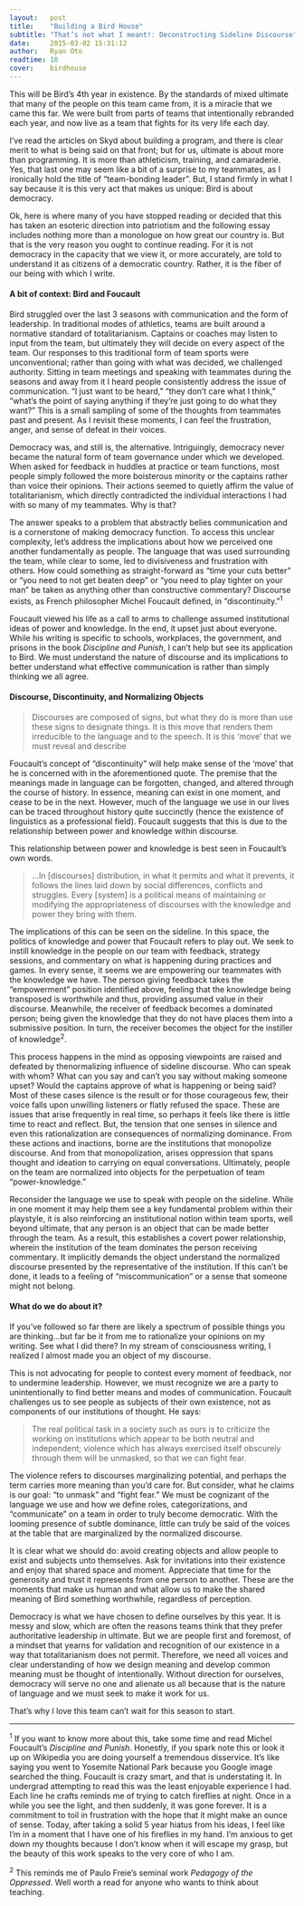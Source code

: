 ```yaml
---
layout:   post
title:    "Building a Bird House"
subtitle: "That’s not what I meant!: Deconstructing Sideline Discourse"
date:     2015-03-02 15:31:12
author:   Ryan Oto
readtime: 10
cover:    birdhouse
---
```


This will be Bird’s 4th year in existence. By the standards of mixed ultimate that many of the people on this team came from, it is a miracle that we came this far. We were built from parts of teams that intentionally rebranded each year, and now live as a team that fights for its very life each day.

<!--more-->

I’ve read the articles on Skyd about building a program, and there is clear merit to what is being said on that front; but for us, ultimate is about more than programming. It is more than athleticism, training, and camaraderie. Yes, that last one may seem like a bit of a surprise to my teammates, as I ironically hold the title of “team-bonding leader”. But, I stand firmly in what I say because it is this very act that makes us unique: Bird is about democracy.

Ok, here is where many of you have stopped reading or decided that this has taken an esoteric direction into patriotism and the following essay includes nothing more than a monologue on how great our country is. But that is the very reason you ought to continue reading. For it is not democracy in the capacity that we view it, or more accurately, are told to understand it as citizens of a democratic country. Rather, it is the fiber of our being with which I write.

<h4>A bit of context: Bird and Foucault</h4>

Bird struggled over the last 3 seasons with communication and the form of leadership. In traditional modes of athletics, teams are built around a normative standard of totalitarianism. Captains or coaches may listen to input from the team, but ultimately they will decide on every aspect of the team. Our responses to this traditional form of team sports were unconventional; rather than going with what was decided, we challenged authority. Sitting in team meetings and speaking with teammates during the seasons and away from it I heard people consistently address the issue of communication. “I just want to be heard,” “they don’t care what I think,” “what’s the point of saying anything if they’re just going to do what they want?” This is a small sampling of some of the thoughts from teammates past and present. As I revisit these moments, I can feel the frustration, anger, and sense of defeat in their voices.

Democracy was, and still is, the alternative. Intriguingly, democracy never became the natural form of team governance under which we developed. When asked for feedback in huddles at practice or team functions, most people simply followed the more boisterous minority or the captains rather than voice their opinions. Their actions seemed to quietly affirm the value of totalitarianism, which directly contradicted the individual interactions I had with so many of my teammates. Why is that?

The answer speaks to a problem that abstractly belies communication and is a cornerstone of making democracy function. To access this unclear complexity, let’s address the implications about how we perceived one another fundamentally as people. The language that was used surrounding the team, while clear to some, led to divisiveness and frustration with others. How could something as straight-forward as “time your cuts better” or “you need to not get beaten deep” or “you need to play tighter on your man” be taken as anything other than constructive commentary? Discourse exists, as French philosopher Michel Foucault defined, in “discontinuity.”<sup>1</sup>

Foucault viewed his life as a call to arms to challenge assumed institutional ideas of power and knowledge. In the end, it upset just about everyone. While his writing is specific to schools, workplaces, the government, and prisons in the book _Discipline and Punish_, I can’t help but see its application to Bird. We must understand the nature of discourse and its implications to better understand what effective communication is rather than simply thinking we all agree.

<h4>Discourse, Discontinuity, and Normalizing Objects</h4>

> Discourses are composed of signs, but what they do is more than use these signs to designate things. It is this move that renders them irreducible to the language and to the speech. It is this ‘move’ that we must reveal and describe 

Foucault’s concept of “discontinuity” will help make sense of the ‘move’ that he is concerned with in the aforementioned quote. The premise that the meanings made in language can be forgotten, changed, and altered through the course of history. In essence, meaning can exist in one moment, and cease to be in the next. However, much of the language we use in our lives can be traced throughout history quite succinctly (hence the existence of linguistics as a professional field). Foucault suggests that this is due to the relationship between power and knowledge within discourse.

This relationship between power and knowledge is best seen in Foucault’s own words. 

> ...In [discourses] distribution, in what it permits and what it prevents, it follows the lines laid down by social differences, conflicts and struggles. Every [system] is a political means of maintaining or modifying the appropriateness of discourses with the knowledge and power they bring with them.

The implications of this can be seen on the sideline. In this space, the politics of knowledge and power that Foucault refers to play out. We seek to instill knowledge in the people on our team with feedback, strategy sessions, and commentary on what is happening during practices and games. In every sense, it seems we are empowering our teammates with the knowledge we have. The person giving feedback takes the “empowerment” position identified above, feeling that the knowledge being transposed is worthwhile and thus, providing assumed value in their discourse. Meanwhile, the receiver of feedback becomes a dominated person; being given the knowledge that they do not have places them into a submissive position. In turn, the receiver becomes the object for the instiller of knowledge<sup>2</sup>.

This process happens in the mind as opposing viewpoints are raised and defeated by thenormalizing influence of sideline discourse. Who can speak with whom? What can you say and can’t you say without making someone upset? Would the captains approve of what is happening or being said? Most of these cases silence is the result or for those courageous few, their voice falls upon unwilling listeners or flatly refused the space. These are issues that arise frequently in real time, so perhaps it feels like there is little time to react and reflect.  But, the tension that one senses in silence and even this rationalization are consequences of normalizing dominance. From these actions and inactions, borne are the institutions that monopolize discourse. And from that monopolization, arises oppression that spans thought and ideation to carrying on equal conversations. Ultimately, people on the team are normalized into objects for the perpetuation of team “power-knowledge.”

Reconsider the language we use to speak with people on the sideline. While in one moment it may help them see a key fundamental problem within their play­style, it is also reinforcing an institutional notion within team sports, well beyond ultimate, that any person is an object that can be made better through the team. As a result, this establishes a covert power relationship, wherein the institution of the team dominates the person receiving commentary. It implicitly demands the object understand the normalized discourse presented by the representative of the institution. If this can’t be done, it leads to a feeling of “miscommunication” or a sense that someone might not belong. 

<h4>What do we do about it?</h4>

If you’ve followed so far there are likely a spectrum of possible things you are thinking...but far be it from me to rationalize your opinions on my writing. See what I did there? In my stream of consciousness writing, I realized I almost made you an object of my discourse.

This is not advocating for people to contest every moment of feedback, nor to undermine leadership. However, we must recognize we are a party to unintentionally to find better means and modes of communication. Foucault challenges us to see people as subjects of their own existence, not as components of our institutions of thought. He says:

> The real political task in a society such as ours is to criticize the working on institutions which appear to be both neutral and independent; violence which has always exercised itself obscurely through them will be unmasked, so that we can fight fear. 

The violence refers to discourses marginalizing potential, and perhaps the term carries more meaning than you’d care for. But consider, what he claims is our goal: “to unmask” and “fight fear.” We must be cognizant of the language we use and how we define roles, categorizations, and “communicate” on a team in order to truly become democratic. With the looming presence of subtle dominance, little can truly be said of the voices at the table that are marginalized by the normalized discourse.

It is clear what we should do: avoid creating objects and allow people to exist and subjects unto themselves. Ask for invitations into their existence and enjoy that shared space and moment. Appreciate that time for the generosity and trust it represents from one person to another. These are the moments that make us human and what allow us to make the shared meaning of Bird something worthwhile, regardless of perception. 

Democracy is what we have chosen to define ourselves by this year. It is messy and slow, which are often the reasons teams think that they prefer authoritative leadership in ultimate. But we are people first and foremost, of a mindset that yearns for validation and recognition of our existence in a way that totalitarianism does not permit. Therefore, we need all voices and clear understanding of how we design meaning and develop common meaning must be thought of intentionally. Without direction for ourselves, democracy will serve no one and alienate us all because that is the nature of language and we must seek to make it work for us. 

That’s why I love this team can’t wait for this season to start.

<hr>
<div class="footnotes">
  <p>
  	<sup>1</sup> If you want to know more about this, take some time and read Michel Foucault’s <em>Discipline and Punish</em>. Honestly, if you spark note this or look it up on Wikipedia you are doing yourself a tremendous disservice. It’s like saying you went to Yosemite National Park because you Google image searched the thing. Foucault is crazy smart, and that is understating it. In undergrad attempting to read this was the least enjoyable experience I had. Each line he crafts reminds me of trying to catch fireflies at night. Once in a while you see the light, and then suddenly, it was gone forever. It is a commitment to toil in frustration with the hope that it might make an ounce of sense. Today, after taking a solid 5 year hiatus from his ideas, I feel like I’m in a moment that I have one of his fireflies in my hand. I’m anxious to get down my thoughts because I don’t know when it will escape my grasp, but the beauty of this work speaks to the very core of who I am.<p>
	<p>
		<sup>2</sup> This reminds me of Paulo Freie’s seminal work <em>Pedagogy of the Oppressed</em>. Well worth a read for anyone who wants to think about teaching.</p>
</div>